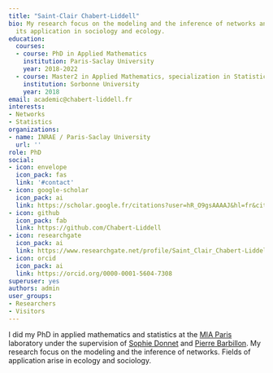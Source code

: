 ```yaml
---
title: "Saint-Clair Chabert-Liddell"
bio: My research focus on the modeling and the inference of networks and
  its application in sociology and ecology.
education:
  courses:
  - course: PhD in Applied Mathematics
    institution: Paris-Saclay University
    year: 2018-2022
  - course: Master2 in Applied Mathematics, specialization in Statistics
    institution: Sorbonne University
    year: 2018
email: academic@chabert-liddell.fr
interests:
- Networks
- Statistics
organizations:
- name: INRAE / Paris-Saclay University
  url: ''
role: PhD
social:
- icon: envelope
  icon_pack: fas
  link: '#contact'
- icon: google-scholar
  icon_pack: ai
  link: https://scholar.google.fr/citations?user=hR_O9gsAAAAJ&hl=fr&citsig=AMD79opSmeFuTHXIF6-jaeC26zCDvgE6gw
- icon: github
  icon_pack: fab
  link: https://github.com/Chabert-Liddell
- icon: researchgate
  icon_pack: ai
  link: https://www.researchgate.net/profile/Saint_Clair_Chabert-Liddell
- icon: orcid
  icon_pack: ai
  link: https://orcid.org/0000-0001-5604-7308
superuser: yes
authors: admin
user_groups:
- Researchers
- Visitors
---
```


I did my PhD in applied mathematics and statistics at the [MIA Paris](https://www6.inrae.fr/mia-paris) laboratory under the supervision of [Sophie Donnet](https://www6.inrae.fr/mia-paris/Equipes/Membres/Sophie-Donnet) and [Pierre Barbillon](https://www6.inrae.fr/mia-paris/Equipes/Membres/Pierre-Barbillon). My research focus on the modeling and the inference of networks. Fields of application arise in ecology and sociology.
